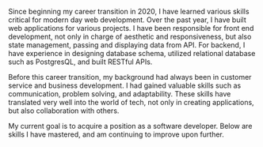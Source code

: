 Since beginning my career transition in 2020, I have learned various skills critical for modern day web development. Over the past year, I have built web applications for various projects. I have been responsible for front end development, not only in charge of aesthetic and responsiveness, but also state management, passing and displaying data from API. For backend, I have experience in designing database schema, utilized relational database such as PostgresQL, and built RESTful APIs.

Before this career transition, my background had always been in customer service and business development. I had gained valuable skills such as communication, problem solving, and adaptability. These skills have translated very well into the world of tech, not only in creating applications, but also collaboration with others.

My current goal is to acquire a position as a software developer. Below are skills I have mastered, and am continuing to improve upon further.